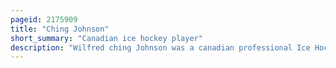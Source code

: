 ```yaml
---
pageid: 2175909
title: "Ching Johnson"
short_summary: "Canadian ice hockey player"
description: "Wilfred ching Johnson was a canadian professional Ice Hockey Defenceman who played between 1926 and 1938 for the new York Rangers and new York Americans in the national Hockey League. He was an original Member of the Rangers and was Part of two stanley Cup Winners Teams. He was named to the Nhl's post-season all-star Team four Times and played in the Ace Bailey Benefit Game, the first all-star Game in league History."
---
```

